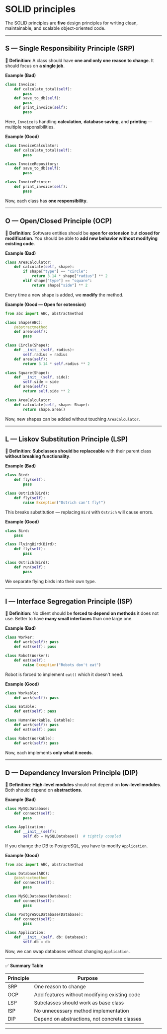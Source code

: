 # SOLID principles

The SOLID principles are **five** design principles for writing clean, maintainable, and scalable object-oriented code.

---

## **S** — **Single Responsibility Principle (SRP)**

📜 **Definition**: A class should have **one and only one reason to change**.
It should focus on **a single job**.

**Example (Bad)**

```python
class Invoice:
    def calculate_total(self):
        pass
    def save_to_db(self):
        pass
    def print_invoice(self):
        pass
```

Here, `Invoice` is handling **calculation**, **database saving**, and **printing** — multiple responsibilities.

**Example (Good)**

```python
class InvoiceCalculator:
    def calculate_total(self):
        pass

class InvoiceRepository:
    def save_to_db(self):
        pass

class InvoicePrinter:
    def print_invoice(self):
        pass
```

Now, each class has **one responsibility**.

---

## **O** — **Open/Closed Principle (OCP)**

📜 **Definition**: Software entities should be **open for extension** but **closed for modification**.
You should be able to **add new behavior without modifying existing code**.

**Example (Bad)**

```python
class AreaCalculator:
    def calculate(self, shape):
        if shape["type"] == "circle":
            return 3.14 * shape["radius"] ** 2
        elif shape["type"] == "square":
            return shape["side"] ** 2
```

Every time a new shape is added, we **modify** the method.

**Example (Good — Open for extension)**

```python
from abc import ABC, abstractmethod

class Shape(ABC):
    @abstractmethod
    def area(self):
        pass

class Circle(Shape):
    def __init__(self, radius):
        self.radius = radius
    def area(self):
        return 3.14 * self.radius ** 2

class Square(Shape):
    def __init__(self, side):
        self.side = side
    def area(self):
        return self.side ** 2

class AreaCalculator:
    def calculate(self, shape: Shape):
        return shape.area()
```

Now, new shapes can be added without touching `AreaCalculator`.

---

## **L** — **Liskov Substitution Principle (LSP)**

📜 **Definition**: **Subclasses should be replaceable** with their parent class **without breaking functionality**.

**Example (Bad)**

```python
class Bird:
    def fly(self):
        pass

class Ostrich(Bird):
    def fly(self):
        raise Exception("Ostrich can't fly!")
```

This breaks substitution — replacing `Bird` with `Ostrich` will cause errors.

**Example (Good)**

```python
class Bird:
    pass

class FlyingBird(Bird):
    def fly(self):
        pass

class Ostrich(Bird):
    def run(self):
        pass
```

We separate flying birds into their own type.

---

## **I** — **Interface Segregation Principle (ISP)**

📜 **Definition**: No client should be **forced to depend on methods** it does not use.
Better to have **many small interfaces** than one large one.

**Example (Bad)**

```python
class Worker:
    def work(self): pass
    def eat(self): pass

class Robot(Worker):
    def eat(self):
        raise Exception("Robots don't eat")
```

Robot is forced to implement `eat()` which it doesn't need.

**Example (Good)**

```python
class Workable:
    def work(self): pass

class Eatable:
    def eat(self): pass

class Human(Workable, Eatable):
    def work(self): pass
    def eat(self): pass

class Robot(Workable):
    def work(self): pass
```

Now, each implements **only what it needs**.

---

## **D** — **Dependency Inversion Principle (DIP)**

📜 **Definition**: **High-level modules** should not depend on **low-level modules**. Both should depend on **abstractions**.

**Example (Bad)**

```python
class MySQLDatabase:
    def connect(self):
        pass

class Application:
    def __init__(self):
        self.db = MySQLDatabase()  # tightly coupled
```

If you change the DB to PostgreSQL, you have to modify `Application`.

**Example (Good)**

```python
from abc import ABC, abstractmethod

class Database(ABC):
    @abstractmethod
    def connect(self):
        pass

class MySQLDatabase(Database):
    def connect(self):
        pass

class PostgreSQLDatabase(Database):
    def connect(self):
        pass

class Application:
    def __init__(self, db: Database):
        self.db = db
```

Now, we can swap databases without changing `Application`.

---

✅ **Summary Table**

| Principle | Purpose                                      |
| --------- | -------------------------------------------- |
| SRP       | One reason to change                         |
| OCP       | Add features without modifying existing code |
| LSP       | Subclasses should work as base class         |
| ISP       | No unnecessary method implementation         |
| DIP       | Depend on abstractions, not concrete classes |

---
